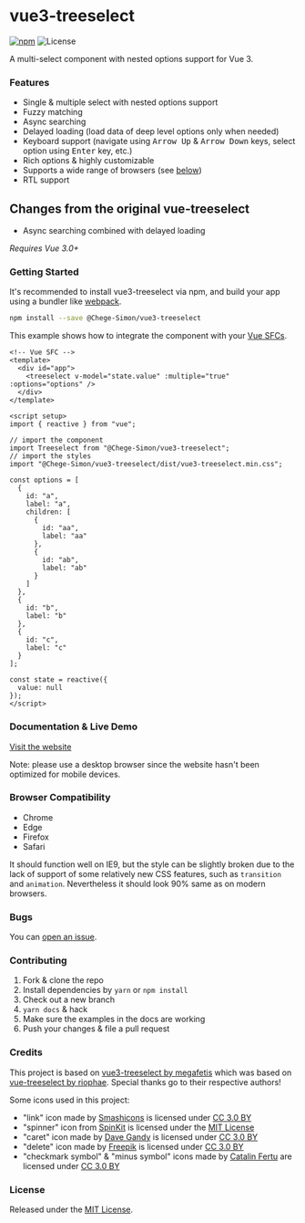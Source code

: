 # vue3-treeselect

[![npm](https://badgen.now.sh/npm/v/@Chege-Simon/vue3-treeselect)](https://www.npmjs.com/package/@Chege-Simon/vue3-treeselect) ![License](https://badgen.net/github/license/Chege-Simon/vue3-treeselect)

A multi-select component with nested options support for Vue 3.

### Features

- Single & multiple select with nested options support
- Fuzzy matching
- Async searching
- Delayed loading (load data of deep level options only when needed)
- Keyboard support (navigate using <kbd>Arrow Up</kbd> & <kbd>Arrow Down</kbd> keys, select option using <kbd>Enter</kbd> key, etc.)
- Rich options & highly customizable
- Supports a wide range of browsers (see [below](#browser-compatibility))
- RTL support

## Changes from the original vue-treeselect

- Async searching combined with delayed loading

_Requires Vue 3.0+_

### Getting Started

It's recommended to install vue3-treeselect via npm, and build your app using a bundler like [webpack](https://webpack.js.org/).

```bash
npm install --save @Chege-Simon/vue3-treeselect
```

This example shows how to integrate the component with your [Vue SFCs](https://vuejs.org/guide/scaling-up/sfc.html).

```vue
<!-- Vue SFC -->
<template>
  <div id="app">
    <treeselect v-model="state.value" :multiple="true" :options="options" />
  </div>
</template>

<script setup>
import { reactive } from "vue";

// import the component
import Treeselect from "@Chege-Simon/vue3-treeselect";
// import the styles
import "@Chege-Simon/vue3-treeselect/dist/vue3-treeselect.min.css";

const options = [
  {
    id: "a",
    label: "a",
    children: [
      {
        id: "aa",
        label: "aa"
      },
      {
        id: "ab",
        label: "ab"
      }
    ]
  },
  {
    id: "b",
    label: "b"
  },
  {
    id: "c",
    label: "c"
  }
];

const state = reactive({
  value: null
});
</script>
```

### Documentation & Live Demo

[Visit the website](https://Chege-Simon.github.io/vue3-treeselect/)

Note: please use a desktop browser since the website hasn't been optimized for mobile devices.

### Browser Compatibility

- Chrome
- Edge
- Firefox
- Safari

It should function well on IE9, but the style can be slightly broken due to the lack of support of some relatively new CSS features, such as `transition` and `animation`. Nevertheless it should look 90% same as on modern browsers.

### Bugs

You can [open an issue](https://github.com/Chege-Simon/vue3-treeselect/issues/new).

### Contributing

1. Fork & clone the repo
2. Install dependencies by `yarn` or `npm install`
3. Check out a new branch
4. `yarn docs` & hack
5. Make sure the examples in the docs are working
6. Push your changes & file a pull request

### Credits

This project is based on [vue3-treeselect by megafetis](https://github.com/megafetis/vue3-treeselect) which was based on [vue-treeselect by riophae](https://github.com/riophae/vue-treeselect).
Special thanks go to their respective authors!

Some icons used in this project:

- "link" icon made by [Smashicons](https://www.flaticon.com/authors/smashicons) is licensed under [CC 3.0 BY](https://creativecommons.org/licenses/by/3.0/)
- "spinner" icon from [SpinKit](https://github.com/tobiasahlin/SpinKit) is licensed under the [MIT License](https://github.com/tobiasahlin/SpinKit/blob/master/LICENSE)
- "caret" icon made by [Dave Gandy](https://www.flaticon.com/authors/dave-gandy) is licensed under [CC 3.0 BY](https://creativecommons.org/licenses/by/3.0/)
- "delete" icon made by [Freepik](https://www.flaticon.com/authors/freepik) is licensed under [CC 3.0 BY](https://creativecommons.org/licenses/by/3.0/)
- "checkmark symbol" & "minus symbol" icons made by [Catalin Fertu](https://www.flaticon.com/authors/catalin-fertu) are licensed under [CC 3.0 BY](https://creativecommons.org/licenses/by/3.0/)

### License

Released under the [MIT License](https://github.com/Chege-Simon/vue3-treeselect/blob/master/LICENSE).
